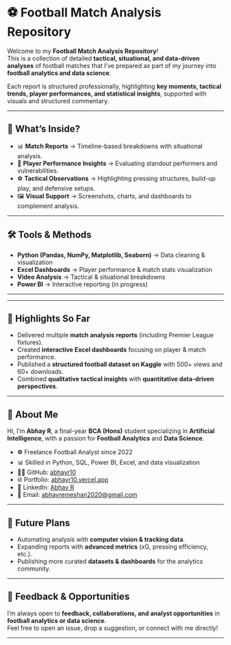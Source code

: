 # ⚽ Football Match Analysis Repository  

Welcome to my **Football Match Analysis Repository**!  
This is a collection of detailed **tactical, situational, and data-driven analyses** of football matches that I’ve prepared as part of my journey into **football analytics and data science**.  

Each report is structured professionally, highlighting **key moments, tactical trends, player performances, and statistical insights**, supported with visuals and structured commentary.  

---

## 📖 What’s Inside?  
- 📊 **Match Reports** → Timeline-based breakdowns with situational analysis.  
- 🎯 **Player Performance Insights** → Evaluating standout performers and vulnerabilities.  
- ⚽ **Tactical Observations** → Highlighting pressing structures, build-up play, and defensive setups.  
- 🖼️ **Visual Support** → Screenshots, charts, and dashboards to complement analysis.  

---

## 🛠️ Tools & Methods  
- **Python (Pandas, NumPy, Matplotlib, Seaborn)** → Data cleaning & visualization  
- **Excel Dashboards** → Player performance & match stats visualization  
- **Video Analysis** → Tactical & situational breakdowns  
- **Power BI** → Interactive reporting (in progress)  

---

---

## 🌟 Highlights So Far  
- Delivered multiple **match analysis reports** (including Premier League fixtures).  
- Created **interactive Excel dashboards** focusing on player & match performance.  
- Published a **structured football dataset on Kaggle** with 500+ views and 60+ downloads.  
- Combined **qualitative tactical insights** with **quantitative data-driven perspectives**.  

---

## 👤 About Me  
Hi, I’m **Abhay R**, a final-year **BCA (Hons)** student specializing in **Artificial Intelligence**, with a passion for **Football Analytics** and **Data Science**.  

- ⚽ Freelance Football Analyst since 2022  
- 📊 Skilled in Python, SQL, Power BI, Excel, and data visualization  
- 🧑‍💻 GitHub: [abhayr10](https://github.com/abhayr10)  
- 🌐 Portfolio: [abhayr10.vercel.app](https://abhayr10.vercel.app)  
- 💼 LinkedIn: [Abhay R](https://www.linkedin.com/in/abhay-r-5b0190250/)  
- 📧 Email: abhayremeshan2020@gmail.com  

---

## 🚀 Future Plans  
- Automating analysis with **computer vision & tracking data**.  
- Expanding reports with **advanced metrics** (xG, pressing efficiency, etc.).  
- Publishing more curated **datasets & dashboards** for the analytics community.  

---

## 🤝 Feedback & Opportunities  
I’m always open to **feedback, collaborations, and analyst opportunities** in **football analytics or data science**.  
Feel free to open an issue, drop a suggestion, or connect with me directly!  

---
